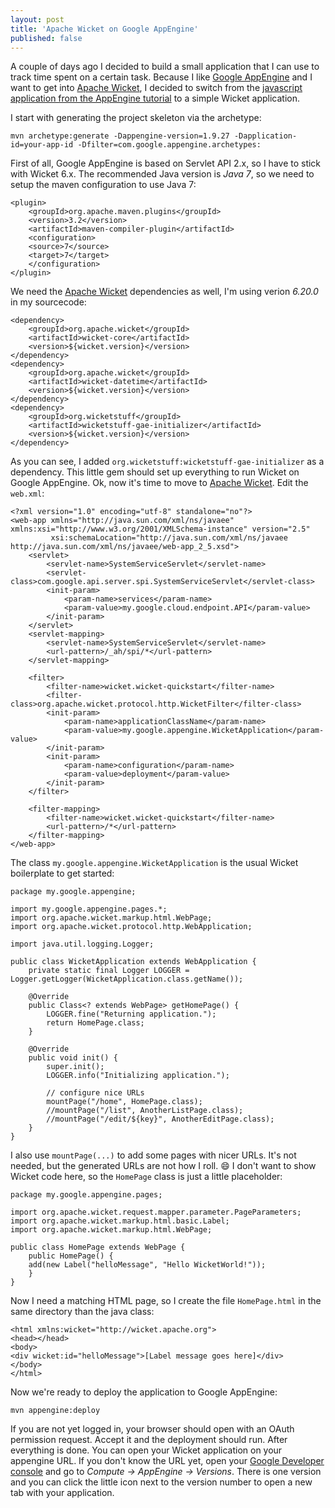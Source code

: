 ```yaml
---
layout: post
title: 'Apache Wicket on Google AppEngine'
published: false
---
```

A couple of days ago I decided to build a small application that I can use to track time spent on a certain task. Because I like [Google AppEngine][0] and I want to get into [Apache Wicket][1], I decided to switch from the [javascript application from the AppEngine tutorial][2] to a simple Wicket application.

I start with generating the project skeleton via the archetype:

````
mvn archetype:generate -Dappengine-version=1.9.27 -Dapplication-id=your-app-id -Dfilter=com.google.appengine.archetypes:
````

First of all, Google AppEngine is based on Servlet API 2.x, so I have to stick with Wicket 6.x. The recommended Java version is *Java 7*, so we need to setup the maven configuration to use Java 7:

````
<plugin>
    <groupId>org.apache.maven.plugins</groupId>
    <version>3.2</version>
    <artifactId>maven-compiler-plugin</artifactId>
    <configuration>
	<source>7</source>
	<target>7</target>
    </configuration>
</plugin>
````

We need the [Apache Wicket][1] dependencies as well, I'm using verion *6.20.0* in my sourcecode:

````
<dependency>
    <groupId>org.apache.wicket</groupId>
    <artifactId>wicket-core</artifactId>
    <version>${wicket.version}</version>
</dependency>
<dependency>
    <groupId>org.apache.wicket</groupId>
    <artifactId>wicket-datetime</artifactId>
    <version>${wicket.version}</version>
</dependency>
<dependency>
    <groupId>org.wicketstuff</groupId>
    <artifactId>wicketstuff-gae-initializer</artifactId>
    <version>${wicket.version}</version>
</dependency>
````

As you can see, I added `org.wicketstuff:wicketstuff-gae-initializer` as a dependency. This little gem should set up everything to run Wicket on Google AppEngine. Ok, now it's time to move to [Apache Wicket][1]. Edit the `web.xml`:

````
<?xml version="1.0" encoding="utf-8" standalone="no"?>
<web-app xmlns="http://java.sun.com/xml/ns/javaee" xmlns:xsi="http://www.w3.org/2001/XMLSchema-instance" version="2.5"
         xsi:schemaLocation="http://java.sun.com/xml/ns/javaee http://java.sun.com/xml/ns/javaee/web-app_2_5.xsd">
    <servlet>
        <servlet-name>SystemServiceServlet</servlet-name>
        <servlet-class>com.google.api.server.spi.SystemServiceServlet</servlet-class>
        <init-param>
            <param-name>services</param-name>
            <param-value>my.google.cloud.endpoint.API</param-value>
        </init-param>
    </servlet>
    <servlet-mapping>
        <servlet-name>SystemServiceServlet</servlet-name>
        <url-pattern>/_ah/spi/*</url-pattern>
    </servlet-mapping>

    <filter>
        <filter-name>wicket.wicket-quickstart</filter-name>
        <filter-class>org.apache.wicket.protocol.http.WicketFilter</filter-class>
        <init-param>
            <param-name>applicationClassName</param-name>
            <param-value>my.google.appengine.WicketApplication</param-value>
        </init-param>
        <init-param>
            <param-name>configuration</param-name>
            <param-value>deployment</param-value>
        </init-param>
    </filter>

    <filter-mapping>
        <filter-name>wicket.wicket-quickstart</filter-name>
        <url-pattern>/*</url-pattern>
    </filter-mapping>
</web-app>
````

The class `my.google.appengine.WicketApplication` is the usual Wicket boilerplate to get started:

````
package my.google.appengine;

import my.google.appengine.pages.*;
import org.apache.wicket.markup.html.WebPage;
import org.apache.wicket.protocol.http.WebApplication;

import java.util.logging.Logger;

public class WicketApplication extends WebApplication {
    private static final Logger LOGGER = Logger.getLogger(WicketApplication.class.getName());

    @Override
    public Class<? extends WebPage> getHomePage() {
        LOGGER.fine("Returning application.");
        return HomePage.class;
    }

    @Override
    public void init() {
        super.init();
        LOGGER.info("Initializing application.");

        // configure nice URLs
        mountPage("/home", HomePage.class);
        //mountPage("/list", AnotherListPage.class);
        //mountPage("/edit/${key}", AnotherEditPage.class);
    }
}
````

I also use `mountPage(...)` to add some pages with nicer URLs. It's not needed, but the generated URLs are not how I roll. :smile: I don't want to show Wicket code here, so the `HomePage` class is just a little placeholder:

````
package my.google.appengine.pages;

import org.apache.wicket.request.mapper.parameter.PageParameters;
import org.apache.wicket.markup.html.basic.Label;
import org.apache.wicket.markup.html.WebPage;

public class HomePage extends WebPage {	
    public HomePage() {
	add(new Label("helloMessage", "Hello WicketWorld!"));
    }
}
````

Now I need a matching HTML page, so I create the file `HomePage.html` in the same directory than the java class:

````
<html xmlns:wicket="http://wicket.apache.org">
<head></head>
<body>
<div wicket:id="helloMessage">[Label message goes here]</div>
</body>
</html>
````

Now we're ready to deploy the application to Google AppEngine:

````
mvn appengine:deploy
````

If you are not yet logged in, your browser should open with an OAuth permission request. Accept it and the deployment should run. After everything is done. You can open your Wicket application on your appengine URL. If you don't know the URL yet, open your [Google Developer console][3] and go to *Compute -> AppEngine -> Versions*. There is one version and you can click the little icon next to the version number to open a new tab with your application.

[0]: https://cloud.google.com/appengine/docs/
[1]: https://wicket.apache.org/
[2]: https://cloud.google.com/appengine/docs/java/gettingstarted/introduction
[3]: https://console.developers.google.com/

